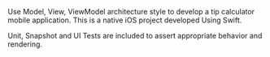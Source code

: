 Use Model, View, ViewModel architecture style to develop a tip calculator mobile application. This is a native iOS project developed Using Swift.

Unit, Snapshot and UI Tests are included to assert appropriate behavior and rendering.
